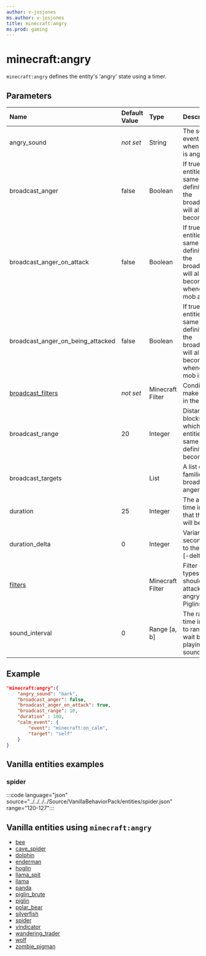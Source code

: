 ```yaml
---
author: v-josjones
ms.author: v-josjones
title: minecraft:angry
ms.prod: gaming
---
```


# minecraft:angry

`minecraft:angry` defines the entity's 'angry' state using a timer.

## Parameters

|Name |Default Value  |Type  |Description  |
|:----------|:----------|:----------|:----------|
| angry_sound|*not set* | String| The sound event to play when the mob is angry |
| broadcast_anger| false|Boolean|  If true, other entities of the same entity definition within the broadcastRange will also become angry |
|broadcast_anger_on_attack| false| Boolean|  If true, other entities of the same entity definition within the broadcastRange will also become angry whenever this mob attacks |
|broadcast_anger_on_being_attacked| false| Boolean|  If true, other entities of the same entity definition within the broadcastRange will also become angry whenever this mob is attacked |
|[broadcast_filters](../FilterList.md)|*not set* | Minecraft Filter| Conditions that make this entry in the list valid |
|broadcast_range| 20| Integer|  Distance in blocks within which other entities of the same entity definition will become angry |
|broadcast_targets| |List | A list of entity families to broadcast anger to |
|duration| 25|  Integer| The amount of time in seconds that the entity will be angry |
|duration_delta| 0| Integer|  Variance in seconds added to the duration [-delta, delta] |
|[filters](../FilterList.md)| | Minecraft Filter|  Filter out mob types that it should not attack while angry (other Piglins) |
|sound_interval| 0| Range [a, b]| The range of time in seconds to randomly wait before playing the sound again |

## Example

```json
"minecraft:angry":{
    "angry_sound": "bark",
    "broadcast_anger": false,
    "broadcast_anger_on_attack": true,
    "broadcast_range": 10,
    "duration" : 100,
    "calm_event": {
        "event": "minecraft:on_calm",
        "target": "self"
    }
}
```

## Vanilla entities examples

### spider

:::code language="json" source="../../../../Source/VanillaBehaviorPack/entities/spider.json" range="120-127":::

## Vanilla entities using `minecraft:angry`

- [bee](../../../../Source/VanillaBehaviorPack_Snippets/entities/bee.md)
- [cave_spider](../../../../Source/VanillaBehaviorPack_Snippets/entities/cave_spider.md)
- [dolphin](../../../../Source/VanillaBehaviorPack_Snippets/entities/dolphin.md)
- [enderman](../../../../Source/VanillaBehaviorPack_Snippets/entities/enderman.md)
- [hoglin](../../../../Source/VanillaBehaviorPack_Snippets/entities/hoglin.md)
- [llama_spit](../../../../Source/VanillaBehaviorPack_Snippets/entities/llama_spit.md)
- [llama](../../../../Source/VanillaBehaviorPack_Snippets/entities/llama.md)
- [panda](../../../../Source/VanillaBehaviorPack_Snippets/entities/panda.md)
- [piglin_brute](../../../../Source/VanillaBehaviorPack_Snippets/entities/piglin_brute.md)
- [piglin](../../../../Source/VanillaBehaviorPack_Snippets/entities/piglin.md)
- [polar_bear](../../../../Source/VanillaBehaviorPack_Snippets/entities/polar_bear.md)
- [silverfish](../../../../Source/VanillaBehaviorPack_Snippets/entities/silverfish.md)
- [spider](../../../../Source/VanillaBehaviorPack_Snippets/entities/spider.md)
- [vindicator](../../../../Source/VanillaBehaviorPack_Snippets/entities/vindicator.md)
- [wandering_trader](../../../../Source/VanillaBehaviorPack_Snippets/entities/wandering_trader.md)
- [wolf](../../../../Source/VanillaBehaviorPack_Snippets/entities/wolf.md)
- [zombie_pigman](../../../../Source/VanillaBehaviorPack_Snippets/entities/zombie_pigman.md)
